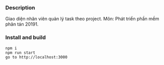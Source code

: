 ### Description
Giao diện nhân viên quản lý task theo project. Môn: Phát triển phần mềm phân tán 20191.

### Install and build
```
npm i
npm run start
go to http://localhost:3000
```
